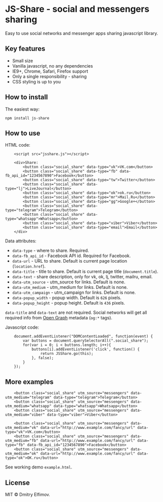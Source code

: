 # JS-Share - social and messengers sharing 

Easy to use social networks and messenger apps sharing javascript library.
 
## Key features
* Small size
* Vanilla javascript, no any dependencies
* IE9+, Chrome, Safari, Firefox support
* Only a single responsibility - sharing
* CSS styling is up to you


## How to install

The easiest way:
```
npm install js-share
```


## How to use

HTML code:
```
    <script src="jsshare.js"></script>

    <div>Share:
        <button class="social_share" data-type="vk">VK.com</button>
        <button class="social_share" data-type="fb" data-fb_api_id="1234567890">Facebook</button>
        <button class="social_share" data-type="tw">Twitter</button>
        <button class="social_share" data-type="lj">LiveJournal</button>
        <button class="social_share" data-type="ok">ok.ru</button>
        <button class="social_share" data-type="mr">Mail.Ru</button>
        <button class="social_share" data-type="gg">Google+</button>
        <button class="social_share" data-type="telegram">Telegram</button>
        <button class="social_share" data-type="whatsapp">Whatsapp</button>
        <button class="social_share" data-type="viber">Viber</button>
        <button class="social_share" data-type="email">Email</button>
    </div>
```

Data attributes:
* `data-type` - where to share. Required. 
* `data-fb_api_id` - Facebook API id. Required for Facebook. 
* `data-url` - URL to share. Default is current page location (`location.href`).
* `data-title` - title to share. Default is current page title (`document.title`). 
* `data-text` - share description, only for vk, ok, lj, twitter, mailru, email. 
* `data-utm_source` - utm_source for links. Default is none.
* `data-utm_medium` -  utm_medium for links. Default is none.
* `data-utm_campaign` - utm_campaign for links. Default is none.
* `data-popup_width` - popup width. Default is `626` pixels.
* `data-popup_height` - popup height. Default is `436` pixels.

`data-title` and `data-text` are not required. Social networks will get all required info from [Open Graph](http://ogp.me/) metadata (`og:*` tags).


Javascript code:
```
    document.addEventListener("DOMContentLoaded", function(event) {
        var buttons = document.querySelectorAll(".social_share");
        for(var i = 0; i < buttons.length; i++){
            buttons[i].addEventListener('click', function() {
                return JSShare.go(this);
            }, false);
        }
    });
```

## More examples

```
    <button class="social_share" utm_source="messengers" data-utm_medium="telegram" data-type="telegram">Telegram</button>
    <button class="social_share" utm_source="messengers" data-utm_medium="whatsapp" data-type="whatsapp">Whatsapp</button>
    <button class="social_share" utm_source="messengers" data-utm_medium="viber" data-type="viber">Viber</button>
```

```
    <button class="social_share" utm_source="messengers" data-utm_medium="vk" data-url="http://www.example.com/fancy/url" data-type="vk">VK.com</button>
    <button class="social_share" utm_source="messengers" data-utm_medium="fb" data-url="http://www.example.com/fancy/url" data-type="fb" data-fb_api_id="1234567890">Facebook</button>
    <button class="social_share" utm_source="messengers" data-utm_medium="ok" data-url="http://www.example.com/fancy/url" data-type="ok">OK.ru</button>
```


See working demo `example.html`.


## License

MIT © Dmitry Elfimov.